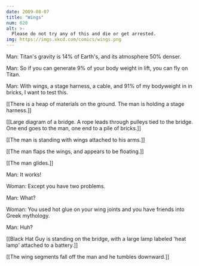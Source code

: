```yaml
---
date: 2009-08-07
title: "Wings"
num: 620
alt: >-
  Please do not try any of this and die or get arrested.
img: https://imgs.xkcd.com/comics/wings.png
---
```

Man: Titan's gravity is 14% of Earth's, and its atmosphere 50% denser.

Man: So if you can generate 9% of your body weight in lift, you can fly on Titan.

Man: With wings, a stage harness, a cable, and 91% of my bodyweight in in bricks, I want to test this.

[[There is a heap of materials on the ground.  The man is holding a stage harness.]]

[[Large diagram of a bridge.  A rope leads through pulleys tied to the bridge.  One end goes to the man, one end to a pile of bricks.]]

[[The man is standing with wings attached to his arms.]]

[[The man flaps the wings, and appears to be floating.]]

[[The man glides.]]

Man: It works!

Woman: Except you have two problems.

Man: What?

Woman: You used hot glue on your wing joints and you have friends into Greek mythology.

Man: Huh?

[[Black Hat Guy is standing on the bridge, with a large lamp labeled 'heat lamp' attached to a battery.]]

[[The wing segments fall off the man and he tumbles downward.]]

